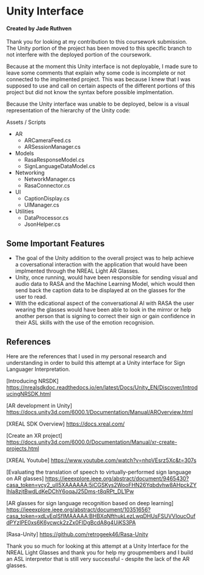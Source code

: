 # Unity Interface
#### Created by Jade Ruthven

Thank you for looking at my contribution to this coursework submission. The Unity portion of the project has been moved to this specific branch to not interfere with the deployed portion of the coursework.

Because at the moment this Unity interface is not deployable, I made sure to leave some comments that explain why some code is incomplete or not connected to the implmented project. This was because I knew that I was supposed to use and call on certain aspects of the different portions of this project but did not know the syntax before possible implmentation. 

Because the Unity interface was unable to be deployed, below is a visual representation of the hierarchy of the Unity code:

Assets / Scripts
- AR
     - ARCameraFeed.cs
     - ARSessionManager.cs
- Models
    -  RasaResponseModel.cs
    -  SignLanguageDataModel.cs
- Networking
     - NetworkManager.cs
     - RasaConnector.cs
- UI 
  - CaptionDisplay.cs
  - UIManager.cs
- Utilities
     - DataProcessor.cs
     - JsonHelper.cs
## Some Important Features

- The goal of the Unity addition to the overall project was to help achieve a coversational interaction with the application that would have been implmented through the NREAL Light AR Glasses. 
- Unity, once running, would have been responsible for sending visual and audio data to RASA and the Machine Learning Model, which would then send back the caption data to be displayed at on the glasses for the user to read. 
- With the edicational aspect of the conversational AI with RASA the user wearing the glasses would have been able to look in the mirror or help another person that is signing to correct their sign or gain confidence in their ASL skills with the use of the emotion recognision.


## References
Here are the references that I used in my personal research and understanding in order to build this attempt at a Unity interface for Sign Languager Interpretation.

[Introducing NRSDK] 
https://nrealsdkdoc.readthedocs.io/en/latest/Docs/Unity_EN/Discover/IntroducingNRSDK.html

[AR development in Unity]
https://docs.unity3d.com/6000.1/Documentation/Manual/AROverview.html

[XREAL SDK Overview]
https://docs.xreal.com/

[Create an XR project]
https://docs.unity3d.com/6000.0/Documentation/Manual/xr-create-projects.html

[XREAL Youtube]
https://www.youtube.com/watch?v=nhpVEsrz5Xc&t=307s

[Evaluating the translation of speech to virtually-performed sign language on AR glasses]
https://ieeexplore.ieee.org/abstract/document/9465430?casa_token=ycy2_uII5XAAAAAA:5iCGSKys2WooFHN26Yqbdvhw8AHpckZYlhla8zjtBwdLdKeDChY6oqaJ25Dms-t8qRPt_DL1Pw

[AR glasses for sign language recognition based on deep learning]
https://ieeexplore.ieee.org/abstract/document/10351656?casa_token=xdLvEqISfIMAAAAA:BHBXqNfthukLezLwqDHUsFSUVVIoucOufdPYzIPE0xs6K6ycwck2zZx0FIDgBcdA8g4UjKS3PA

[Rasa-Unity]
https://github.com/retrogeek46/Rasa-Unity



Thank you so much for looking at this attempt at a Unity Interface for the NREAL Light Glasses and thank you for help my groupmembers and I build an ASL interpretor that is still very successful - despite the lack of the AR glasses.
